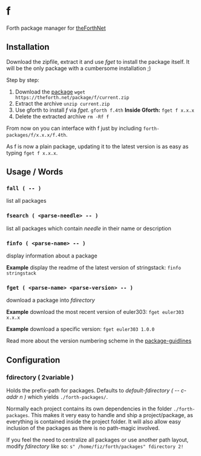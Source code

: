 # f
Forth package manager for [theForthNet](https://theforth.net)


## Installation
Download the zipfile, extract it and use *fget* to install the package itself.
It will be the only package with a cumbersome installation ;)

Step by step:

1. Download the [package](https://theforth.net/package/f/current.zip)
   `wget https://theforth.net/package/f/current.zip`
2. Extract the archive
   `unzip current.zip`
3. Use gforth to install *f* via *fget*.
   `gforth f.4th`
   **Inside Gforth:**
   `fget f x.x.x`
4. Delete the extracted archive
   `rm -Rf f`

From now on you can interface with f just by including `forth-packages/f/x.x.x/f.4th`.

As f is now a plain package, updating it to the latest version is as easy as typing `fget f x.x.x`.


## Usage / Words
### `fall ( -- )`
list all packages

### `fsearch ( <parse-needle> -- )`
list all packages which contain *needle* in their name or description 

### `finfo ( <parse-name> -- )`
display information about a package

**Example** display the readme of the latest version of stringstack:
`finfo stringstack`

### `fget ( <parse-name> <parse-version> -- )`
download a package into *fdirectory*

**Example** download the most recent version of euler303:
`fget euler303 x.x.x`

**Example** download a specific version:
`fget euler303 1.0.0`

Read more about the version numbering scheme in the [package-guidlines](/guidelines)


## Configuration
### fdirectory ( 2variable )
Holds the prefix-path for packages.
Defaults to *default-fdirectory ( -- c-addr n )* which yields `./forth-packages/`.

Normally each project contains its own dependencies in the folder `./forth-packages`.
This makes it very easy to handle and ship a project/package, as everything is contained inside the project folder.
It will also allow easy inclusion of the packages as there is no path-magic involved.

If you feel the need to centralize all packages or use another path layout, modify *fdirectory* like so:
`s" /home/fiz/forth/packages" fdirectory 2!`
